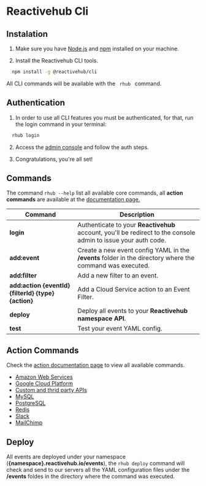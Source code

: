 # Reactivehub Cli


## Instalation

1. Make sure you have [Node.js](https://nodejs.org) and [npm](https://www.npmjs.com/) installed on your machine.

2. Install the Reactivehub CLI tools.

```bash
  npm install -g @reactivehub/cli
```

All CLI commands will be available with the ``  rhub  `` command.

## Authentication

1. In order to use all CLI features you must be authenticated, for that, run the login command in your terminal:

```bash
  rhub login
```

2. Access the [admin console](https://console.reactivehub.io/api-token/cli-auth) and follow the auth steps.

3. Congratulations, you're all set!

## Commands

The command `rhub --help` list all available core commands, all **action commands** are available at the [documentation page.](https://docs.reactivehub.io) 

Command | Description
------------ | -------------
**login** | Authenticate to your **Reactivehub** account, you'll be redirect to the console admin to issue your auth code.
**add:event** | Create a new event config YAML in the **/events** folder in the directory where the command was executed.
**add:filter** | Add a new filter to an event.
**add:action {eventId} {filterId} {type} {action}** | Add a Cloud Service action to an Event Filter.
**deploy** | Deploy all events to your **Reactivehub namespace API**.
**test** | Test your event YAML config.

## Action Commands

Check the [action documentation page](https://docs.reactivehub.io/guide/cloud-services-integration) to view all available commands.

* [Amazon Web Services](https://docs.reactivehub.io/guide/cloud-services-integration/amazon-web-services)
* [Google Cloud Platform](https://docs.reactivehub.io/guide/cloud-services-integration/google-cloud-platform)
* [Custom and thrid party APIs](https://docs.reactivehub.io/guide/cloud-services-integration/custom-apis)
* [MySQL](https://docs.reactivehub.io/guide/cloud-services-integration/mysql)
* [PostgreSQL](https://docs.reactivehub.io/guide/cloud-services-integration/postgresql)
* [Redis](https://docs.reactivehub.io/guide/cloud-services-integration/redis)
* [Slack](https://docs.reactivehub.io/guide/cloud-services-integration/slack)
* [MailChimp](https://docs.reactivehub.io/guide/cloud-services-integration/mailchimp)


## Deploy

All events are deployed under your namespace (**{namespace}.reactivehub.io/events**), the `rhub deploy` command will check and send to our servers all the YAML configuration files under the **/events** foldes in the directory where the command was executed.

